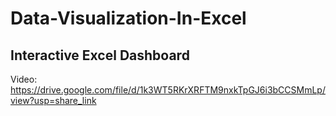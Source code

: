 # Data-Visualization-In-Excel

## Interactive Excel Dashboard

Video: https://drive.google.com/file/d/1k3WT5RKrXRFTM9nxkTpGJ6i3bCCSMmLp/view?usp=share_link

